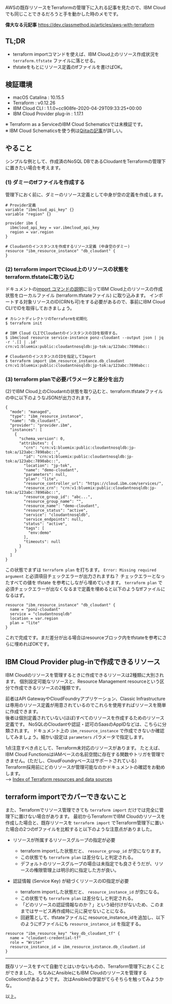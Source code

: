 AWSの既存リソースをTerraformの管理下に入れる記事を見たので、IBM Cloudでも同じことできるだろうと手を動かした時のメモです。

**偉大なる元記事**
https://dev.classmethod.jp/articles/aws-with-terraform


## TL;DR

* terraform importコマンドを使えば、IBM Cloud上のリソース作成状況を `terraform.tfstate` ファイルに落とせる。
* tfstateをもとにリソース定義のtfファイルを書けばOK。


## 検証環境

* macOS Catalina : 10.15.5
* Terraform : v0.12.26
* IBM Cloud CLI : 1.1.0+cc908fe-2020-04-29T09:33:25+00:00
* IBM Cloud Provider plug-in : 1.17.1

※ Terraform as a ServiceのIBM Cloud Schematicsでは未検証です。  
※ IBM Cloud Schematicsを使う例は[Qiitaの記事](https://qiita.com/khayama/items/07266c98b32769cf84e0)が詳しい。


## やること

シンプルな例として、作成済のNoSQL DBであるCloudantをTerraformの管理下に置きたい場合を考えます。

### (1) ダミーのtfファイルを作成する

管理下におく前に、ダミーのリソース定義として中身が空の定義を作成します。

```
# Provider定義
variable "ibmcloud_api_key" {}
variable "region" {}

provider ibm {
  ibmcloud_api_key = var.ibmcloud_api_key
  region = var.region
}

# Cloudantのインスタンスを作成するリソース定義 (中身空のダミー)
resource "ibm_resource_instance" "db_cloudant" {
}
```

### (2) terraform importでCloud上のリソースの状態をterraform.tfstateに取り込む

ドキュメントの[import コマンドの説明](https://cloud.ibm.com/docs/terraform?topic=terraform-resource-mgmt-resources#rg-import)に沿ってIBM Cloud上のリソースの作成状態をローカルファイル (terraform.tfstateファイル) に取り込みます。
インポートする対象リソースのID(CRNも可)をする必要があるので、事前にIBM Cloud CLIでIDを取得しておきましょう。

```:bash
# カレントディレクトリのTerraformを初期化
$ terraform init

# IBM Cloud CLIでCloudantのインスタンスのIDを取得する。
$ ibmcloud resource service-instance ponz-cloudant --output json | jq -r '.[] | .id'
crn:v1:bluemix:public:cloudantnosqldb:jp-tok:a/123abc:7890abc::

# CloudantのインスタンスのIDを指定してImport
$ terraform import ibm_resource_instance.db_cloudant crn:v1:bluemix:public:cloudantnosqldb:jp-tok:a/123abc:7890abc::
```


### (3) terraform planで必要パラメータと差分を出力

(2)でIBM Cloud上のCloudantの状態を取り込むと、terraform.tfstateファイルの中に以下のようなJSONが出力されます。

```:json
{
  "mode": "managed",
  "type": "ibm_resource_instance",
  "name": "db_cloudant",
  "provider": "provider.ibm",
  "instances": [
    {
      "schema_version": 0,
      "attributes": {
        "crn": "crn:v1:bluemix:public:cloudantnosqldb:jp-tok:a/123abc:7890abc::",
        "id": "crn:v1:bluemix:public:cloudantnosqldb:jp-tok:a/123abc:7890abc::",
        "location": "jp-tok",
        "name": "demo-cloudant",
        "parameters": null,
        "plan": "lite",
        "resource_controller_url": "https://cloud.ibm.com/services/",
        "resource_crn": "crn:v1:bluemix:public:cloudantnosqldb:jp-tok:a/123abc:7890abc::",
        "resource_group_id": "abc...",
        "resource_group_name": "",
        "resource_name": "demo-cloudant",
        "resource_status": "active",
        "service": "cloudantnosqldb",
        "service_endpoints": null,
        "status": "active",
        "tags": [
          "env:demo"
        ],
        "timeouts": null
      }
    }
  ]
}
```

この状態でまずは `terraform plan` を打ちます。
`Error: Missing required argument` と必須項目チェックエラーが出力されますね？
チェックエラーとなったすべての値を tfstate を参考にしながら埋めていきます。
`terraform plan` で必須チェックエラーが出なくなるまで定義を埋めると以下のようなtfファイルになるはず。

```
resource "ibm_resource_instance" "db_cloudant" {
  name = "ponz-cloudant"
  service = "cloudantnosqldb"
  location = var.region
  plan = "lite"
}
```

これで完成です。まだ差分が出る場合はresourceブロック内をtfstateを参考にさらに埋めればOKです。


## IBM Cloud Provider plug-inで作成できるリソース

IBM Cloudのリソースを管理するときに作成できるリソースは2種類に大別されます。
個別設定可能なリソースと、Resource Management resourceという区分で作成できるリソースの2種類です。

前者はAPI GatewayやCloudFoundryアプリケーション、Classic Infrastructureは専用のリソース定義が用意されているのでこれらを使用すればリソースを簡単に作成できます。  
後者は個別定義されていない(ほぼ)すべてのリソースを作成するためのリソース定義です。
NoSQLのCloudantや認証・認可のSaasのAppIDなどは、こちらに分類されます。 ドキュメント上の `ibm_resource_instance` で作成できないか確認してみましょう。細かい設定は `parameters` パラメータで指定します。

1点注意すべき点として、Terraform未対応のリソースがあります。
たとえば、IBM Cloud FunctionsはIAMベースの名前空間に存在する関数やトリガを管理できません。(ただし、CloudFoundryベースはサポートされている)  
Terraform採用前にどのリソースが管理可能なのかドキュメントの確認をお勧めします。  
--> [Index of Terraform resources and data sources](https://cloud.ibm.com/docs/terraform?topic=terraform-index-of-terraform-resources-and-data-sources)


## terraform importでカバーできないこと

また、Terraformでリソース管理できても `terraform import` だけでは完全に管理下に置けない場合があります。
最初からTerraformでIBM Cloudのリソースを作成した場合と、既存リソースを `terraform import` でTerraform管理下に置いた場合の2つのtfファイルを比較すると以下のような注意点がありました。

* リソースが所属するリソースグループの指定が必要
  * terraform importした状態だと、 `resource_group_id` が空になります。
  * この状態でも `terraform plan` は差分なしと判定される。
  * デフォルトのリソースグループの場合は未指定でも良さそうだが、リソースの権限管理上は明示的に指定した方が良い。

* 認証情報 (Service Key) が紐づくリソースのID指定が必要
  * terraform importした状態だと、 `resource_instance_id` が空になる。
  * この状態でも `terraform plan` は差分なしと判定される。
  * 「どのリソースの認証情報なのか？」という紐付けがないため、このままではサービス再作成時に元に戻せないことになる。
  * 回避策として、tfstateファイルに resource_instance_idを追加し、以下のようにtfファイルにも `resource_instance_id` を指定する。

```
resource "ibm_resource_key" "key_db_cloudant_tf" {
  name = "cloudant-credential-tf"
  role = "Writer"
  resource_instance_id = ibm_resource_instance.db_cloudant.id
}
```

---

既存リソースをすべて自動でとはいかないものの、Terraform管理下におくことができました。
ちなみにAnsibleにもIBM Cloudのリソースを管理するCollectionがあるようです。
次はAnsibleの学習がてらそちらを触ってみようかな。

以上。

